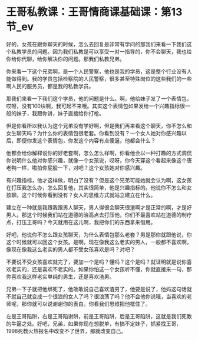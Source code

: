 # 王哥私教课：王哥情商课基础课：第13节_ev

好的，女孩在跟你聊天的时候，怎么去回复是非常有学问的那我们来看一下我们这个私教学员的问题。因为我们私教是可以享受一对一指导的，你不会聊天，我也给你给你代聊，给你解决你的问题。那我们私教兄弟。

你来看一下这个兄弟啊，是一个人民警察，他也是我的学员，这是整个行业没有人能做得到。我的学员包括检察院的人民警察，很多甚至特殊岗位的这些我们的一些啊人民的服务员，都是我的私教学员。

那我们来看一下我们这个学员，他的问题是什么。啊，他给妹子发了一个表情包，哎呀，没有100块啊，我可起不来哦。其实这个表情包如果发给一个兴趣指标很一般的妹子，我跟你讲，妹子直接给你打枪。

但是你看所以我认为这个兄弟没有学好啊，但是我们再来看这个聊天，你不怎么和女生聊天吗？为什么你的表情包很老套。你看到没有？一个女人她对你感兴趣以后，即便你发这个表情包，你发这个内容有点傻逼，他都会什么？

他都会给你解释说你的好老套啊，怎么怎么样啊，你看他会以一种打趣的方式调侃你说明什么他对你感兴趣，就像一个女孩说，哎呀，你今天穿这个看起来像这个唐老鸭一样，啪拍你屁股一下，对吧？这个女孩她对你感兴趣。

有兴趣指标，他才这样做，明白了没有？但是这个兄弟可能她就会认为啊，这女孩在打压我怎么办，怎么回复他，其实很简单，他是兴趣指标的。他说你不怎么和女孩聊。这个时候你看到没有？女人的思维方式就站立建立在什么。

建立在一种就是我跟我跟男人聊天，男人得很会聊天很渣啊才是正常的啊，才是好男人。那这个时候我们站在道德的治高点去打压他，你们不最喜欢站在道德的制疗点，打压王哥吗？今天就用在这儿啊，我把你们的东西拿来借用。

好吧，他说你不怎么跟女孩聊天，为什么表情包那么老套？男是那你就跟他说，你这个时候就可以回这个女孩。是啊，现在像我这么老实的男人，一般都不喜欢啊，像现在像我这么老实的男人都不受女孩喜欢是吗？对吧？

不要说不受女孩喜欢就完了，要加一个是吗？懂吗？这个是吗？就证明就是说你喜欢老实的，还是喜欢不老实的。如果你怕这一个女孩听不懂，你就直接来一句，那你喜欢我这样老实单纯的男生，还是喜欢渣男。

兄弟一下子就把他绑死了，他敢敢说自己喜欢渣男了，他要是说了，他妈这句话就不就自己就变成一个很浪的女人了吗？很浪荡了吗？他不会他你说哦，当喜欢的老师呢，那你就可以说谢谢你的表白。你看我们思维把他框住了。

左是王哥陷阱，右是王哥陷谢阱，前是王哥陷阱，后是王哥陷阱，这就是我们死教的牛逼之处。好吧，兄弟，如果你现在想脱单，有搞不定妹子，抓紧找王哥，1998死教火热报名中改变不了世界，那就改变自己。

